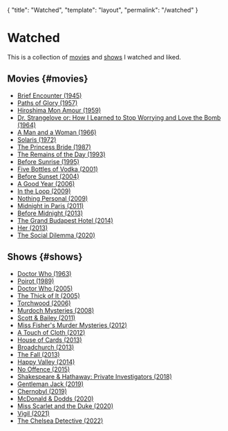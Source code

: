 <!-- prettier-ignore-start -->

{
  "title": "Watched",
  "template": "layout",
  "permalink": "/watched"
}
<!-- prettier-ignore-end -->

# Watched

This is a collection of [movies](#movies) and [shows](#shows) I watched and liked.

## Movies {#movies}

- [Brief Encounter (1945)](https://www.imdb.com/title/tt0037558/)
- [Paths of Glory (1957)](https://www.imdb.com/title/tt0050825/)
- [Hiroshima Mon Amour (1959)](https://www.imdb.com/title/tt0052893/)
- [Dr. Strangelove or: How I Learned to Stop Worrying and Love the Bomb (1964)](https://www.imdb.com/title/tt0057012/)
- [A Man and a Woman (1966)](https://www.imdb.com/title/tt0061138/)
- [Solaris (1972)](https://www.imdb.com/title/tt0069293)
- [The Princess Bride (1987)](https://www.imdb.com/title/tt0093779/)
- [The Remains of the Day (1993)](https://www.imdb.com/title/tt0107943/)
- [Before Sunrise (1995)](https://www.imdb.com/title/tt0112471/)
- [Five Bottles of Vodka (2001)](https://www.imdb.com/title/tt2653232/)
- [Before Sunset (2004)](https://www.imdb.com/title/tt0381681/)
- [A Good Year (2006)](https://www.imdb.com/title/tt0401445/)
- [In the Loop (2009)](https://www.imdb.com/title/tt1226774/)
- [Nothing Personal (2009)](https://www.imdb.com/title/tt1320352/)
- [Midnight in Paris (2011)](https://www.imdb.com/title/tt1605783/)
- [Before Midnight (2013)](https://www.imdb.com/title/tt2209418/)
- [The Grand Budapest Hotel (2014)](https://www.imdb.com/title/tt2278388/)
- [Her (2013)](https://www.imdb.com/title/tt1798709/)
- [The Social Dilemma (2020)](https://www.imdb.com/title/tt11464826/)

## Shows {#shows}

- [Doctor Who (1963)](https://www.imdb.com/title/tt0056751/)
- [Poirot (1989)](https://www.imdb.com/title/tt0094525/)
- [Doctor Who (2005)](https://www.imdb.com/title/tt0436992/)
- [The Thick of It (2005)](https://www.imdb.com/title/tt0459159/)
- [Torchwood (2006)](https://www.imdb.com/title/tt0485301/)
- [Murdoch Mysteries (2008)](https://www.imdb.com/title/tt1091909/)
- [Scott & Bailey (2011)](https://www.imdb.com/title/tt1843678/)
- [Miss Fisher's Murder Mysteries (2012)](https://www.imdb.com/title/tt1988386/)
- [A Touch of Cloth (2012)](https://www.imdb.com/title/tt2240991/)
- [House of Cards (2013)](https://www.imdb.com/title/tt1856010/)
- [Broadchurch (2013)](https://www.imdb.com/title/tt2249364/)
- [The Fall (2013)](https://www.imdb.com/title/tt2294189/)
- [Happy Valley (2014)](https://www.imdb.com/title/tt3428912/)
- [No Offence (2015)](https://www.imdb.com/title/tt3922704/)
- [Shakespeare & Hathaway: Private Investigators (2018)](https://www.imdb.com/title/tt7526498/)
- [Gentleman Jack (2019)](https://www.imdb.com/title/tt7211618/)
- [Chernobyl (2019)](https://www.imdb.com/title/tt7366338/)
- [McDonald & Dodds (2020)](https://www.imdb.com/title/tt10720914/)
- [Miss Scarlet and the Duke (2020)](https://www.imdb.com/title/tt8270592/)
- [Vigil (2021)](https://www.imdb.com/title/tt11846996/)
- [The Chelsea Detective (2022)](https://www.imdb.com/title/tt14321914/)
